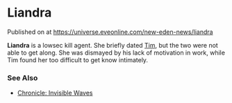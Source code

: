 # Liandra
Published on  at https://universe.eveonline.com/new-eden-news/liandra

**Liandra** is a lowsec kill agent. She briefly dated
[Tim](6yiD4pG8cwr9dOT3IiN86z), but the two were not able to get along. She was
dismayed by his lack of motivation in work, while Tim found her too
difficult to get know intimately.

### See Also

-   [Chronicle: Invisible Waves](1qQJniEezIW1RUC7Qb5n9U)

